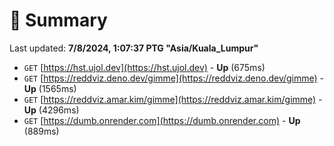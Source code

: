 # 📖 Summary
Last updated: **7/8/2024, 1:07:37 PTG "Asia/Kuala_Lumpur"**

- `GET` [https://hst.ujol.dev](https://hst.ujol.dev) - **Up** (675ms)
- `GET` [https://reddviz.deno.dev/gimme](https://reddviz.deno.dev/gimme) - **Up** (1565ms)
- `GET` [https://reddviz.amar.kim/gimme](https://reddviz.amar.kim/gimme) - **Up** (4296ms)
- `GET` [https://dumb.onrender.com](https://dumb.onrender.com) - **Up** (889ms)

